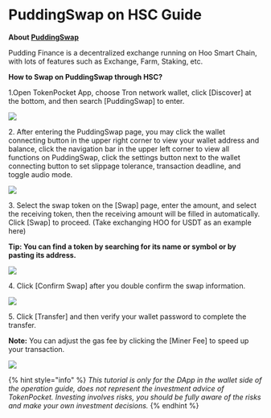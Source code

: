 # PuddingSwap on HSC Guide

**About **[**PuddingSwap**](https://puddingswap.finance)****

Pudding Finance is a decentralized exchange running on Hoo Smart Chain, with lots of features such as Exchange, Farm, Staking, etc.

**How to Swap on PuddingSwap through HSC?**

1.Open TokenPocket App, choose Tron network wallet, click \[Discover] at the bottom, and then search \[PuddingSwap] to enter.

![](<../../.gitbook/assets/dex-shou-ye- (3).jpg>)

2\. After entering the PuddingSwap page, you may click the wallet connecting button in the upper right corner to view your wallet address and balance, click the navigation bar in the upper left corner to view all functions on PuddingSwap, click the settings button next to the wallet connecting button to set slippage tolerance, transaction deadline, and toggle audio mode.

![](<../../.gitbook/assets/pudding (1).png>)

3\. Select the swap token on the \[Swap] page, enter the amount, and select the receiving token, then the receiving amount will be filled in automatically. Click \[Swap] to proceed. (Take exchanging HOO for USDT as an example here)

**Tip: You can find a token by searching for its name or symbol or by pasting its address.**

![](../../.gitbook/assets/pudding1.jpg)

4\. Click \[Confirm Swap] after you double confirm the swap information.

![](../../.gitbook/assets/pudding2.jpg)

5\. Click \[Transfer] and then verify your wallet password to complete the transfer.

**Note:** You can adjust the gas fee by clicking the \[Miner Fee] to speed up your transaction.

![](../../.gitbook/assets/pudding3.jpg)

{% hint style="info" %}
_This tutorial is only for the DApp in the wallet side of the operation guide, does not represent the investment advice of TokenPocket. Investing involves risks, you should be fully aware of the risks and make your own investment decisions._
{% endhint %}

####

